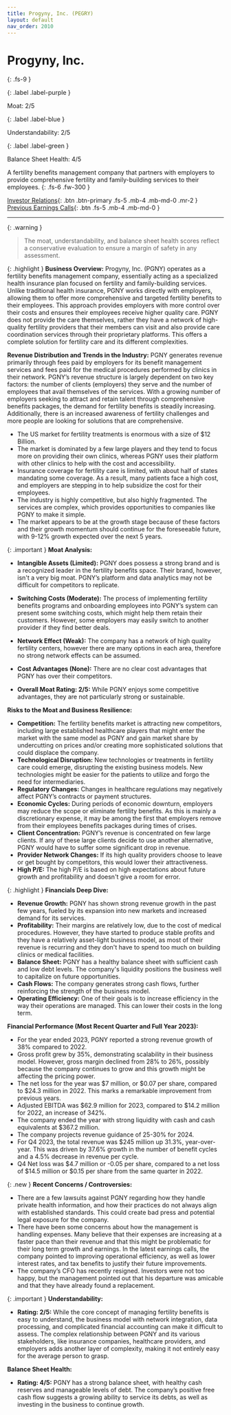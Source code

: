 ```yaml
---
title: Progyny, Inc. (PEGRY)
layout: default
nav_order: 2010
---
```


# Progyny, Inc.
{: .fs-9 }

{: .label .label-purple }

Moat: 2/5

{: .label .label-blue }

Understandability: 2/5

{: .label .label-green }

Balance Sheet Health: 4/5

A fertility benefits management company that partners with employers to provide comprehensive fertility and family-building services to their employees.
{: .fs-6 .fw-300 }

[Investor Relations](https://www.google.com/search?q=PEGRY+investor+relations){: .btn .btn-primary .fs-5 .mb-4 .mb-md-0 .mr-2 }
[Previous Earnings Calls](https://discountingcashflows.com/company/PEGRY/transcripts/){: .btn .fs-5 .mb-4 .mb-md-0 }

---

{: .warning }
>The moat, understandability, and balance sheet health scores reflect a conservative evaluation to ensure a margin of safety in any assessment.



{: .highlight }
**Business Overview:** Progyny, Inc. (PGNY) operates as a fertility benefits management company, essentially acting as a specialized health insurance plan focused on fertility and family-building services. Unlike traditional health insurance, PGNY works directly with employers, allowing them to offer more comprehensive and targeted fertility benefits to their employees. This approach provides employers with more control over their costs and ensures their employees receive higher quality care. PGNY does not provide the care themselves, rather they have a network of high-quality fertility providers that their members can visit and also provide care coordination services through their proprietary platforms. This offers a complete solution for fertility care and its different complexities.

**Revenue Distribution and Trends in the Industry:**
PGNY generates revenue primarily through fees paid by employers for its benefit management services and fees paid for the medical procedures performed by clinics in their network. PGNY’s revenue structure is largely dependent on two key factors: the number of clients (employers) they serve and the number of employees that avail themselves of the services. With a growing number of employers seeking to attract and retain talent through comprehensive benefits packages, the demand for fertility benefits is steadily increasing. Additionally, there is an increased awareness of fertility challenges and more people are looking for solutions that are comprehensive.

*   The US market for fertility treatments is enormous with a size of $12 Billion. 
*   The market is dominated by a few large players and they tend to focus more on providing their own clinics, whereas PGNY uses their platform with other clinics to help with the cost and accessibility.
*   Insurance coverage for fertility care is limited, with about half of states mandating some coverage. As a result, many patients face a high cost, and employers are stepping in to help subsidize the cost for their employees.
*  The industry is highly competitive, but also highly fragmented. The services are complex, which provides opportunities to companies like PGNY to make it simple.
*   The market appears to be at the growth stage because of these factors and their growth momentum should continue for the foreseeable future, with 9-12% growth expected over the next 5 years.

{: .important }
**Moat Analysis:**
*   **Intangible Assets (Limited):** PGNY does possess a strong brand and is a recognized leader in the fertility benefits space. Their brand, however, isn't a very big moat. PGNY’s platform and data analytics may not be difficult for competitors to replicate.
*   **Switching Costs (Moderate):** The process of implementing fertility benefits programs and onboarding employees into PGNY’s system can present some switching costs, which might help them retain their customers. However, some employers may easily switch to another provider if they find better deals.
*   **Network Effect (Weak):** The company has a network of high quality fertility centers, however there are many options in each area, therefore no strong network effects can be assumed.
*   **Cost Advantages (None):** There are no clear cost advantages that PGNY has over their competitors.

*   **Overall Moat Rating: 2/5:** While PGNY enjoys some competitive advantages, they are not particularly strong or sustainable.

**Risks to the Moat and Business Resilience:**
*   **Competition:** The fertility benefits market is attracting new competitors, including large established healthcare players that might enter the market with the same model as PGNY and gain market share by undercutting on prices and/or creating more sophisticated solutions that could displace the company.
*  **Technological Disruption:** New technologies or treatments in fertility care could emerge, disrupting the existing business models. New technologies might be easier for the patients to utilize and forgo the need for intermediaries.
*   **Regulatory Changes:** Changes in healthcare regulations may negatively affect PGNY’s contracts or payment structures.
*   **Economic Cycles:** During periods of economic downturn, employers may reduce the scope or eliminate fertility benefits. As this is mainly a discretionary expense, it may be among the first that employers remove from their employees benefits packages during times of crises.
*   **Client Concentration:** PGNY’s revenue is concentrated on few large clients. If any of these large clients decide to use another alternative, PGNY would have to suffer some significant drop in revenue.
*   **Provider Network Changes:** If its high quality providers choose to leave or get bought by competitors, this would lower their attractiveness.
*   **High P/E:** The high P/E is based on high expectations about future growth and profitability and doesn't give a room for error.

{: .highlight }
**Financials Deep Dive:**
*   **Revenue Growth:** PGNY has shown strong revenue growth in the past few years, fueled by its expansion into new markets and increased demand for its services.
*   **Profitability:** Their margins are relatively low, due to the cost of medical procedures. However, they have started to produce stable profits and they have a relatively asset-light business model, as most of their revenue is recurring and they don't have to spend too much on building clinics or medical facilities.
*   **Balance Sheet:** PGNY has a healthy balance sheet with sufficient cash and low debt levels. The company's liquidity positions the business well to capitalize on future opportunities.
*  **Cash Flows:** The company generates strong cash flows, further reinforcing the strength of the business model.
*  **Operating Efficiency:** One of their goals is to increase efficiency in the way their operations are managed. This can lower their costs in the long term.

**Financial Performance (Most Recent Quarter and Full Year 2023):**
*   For the year ended 2023, PGNY reported a strong revenue growth of 38% compared to 2022.
*   Gross profit grew by 35%, demonstrating scalability in their business model. However, gross margin declined from 28% to 26%, possibly because the company continues to grow and this growth might be affecting the pricing power.
*  The net loss for the year was $7 million, or $0.07 per share, compared to $24.3 million in 2022. This marks a remarkable improvement from previous years.
*   Adjusted EBITDA was $62.9 million for 2023, compared to $14.2 million for 2022, an increase of 342%.
*   The company ended the year with strong liquidity with cash and cash equivalents at $367.2 million. 
*   The company projects revenue guidance of 25-30% for 2024.
*   For Q4 2023, the total revenue was $245 million up 31.3%, year-over-year. This was driven by 37.6% growth in the number of benefit cycles and a 4.5% decrease in revenue per cycle.
*   Q4 Net loss was $4.7 million or -0.05 per share, compared to a net loss of $14.5 million or $0.15 per share from the same quarter in 2022.

{: .new }
**Recent Concerns / Controversies:**
*    There are a few lawsuits against PGNY regarding how they handle private health information, and how their practices do not always align with established standards. This could create bad press and potential legal exposure for the company.
*   There have been some concerns about how the management is handling expenses. Many believe that their expenses are increasing at a faster pace than their revenue and that this might be problematic for their long term growth and earnings. In the latest earnings calls, the company pointed to improving operational efficiency, as well as lower interest rates, and tax benefits to justify their future improvements.
*   The company’s CFO has recently resigned. Investors were not too happy, but the management pointed out that his departure was amicable and that they have already found a replacement.

{: .important }
**Understandability:**
*   **Rating: 2/5:** While the core concept of managing fertility benefits is easy to understand, the business model with network integration, data processing, and complicated financial accounting can make it difficult to assess. The complex relationship between PGNY and its various stakeholders, like insurance companies, healthcare providers, and employers adds another layer of complexity, making it not entirely easy for the average person to grasp.

**Balance Sheet Health:**
*   **Rating: 4/5:** PGNY has a strong balance sheet, with healthy cash reserves and manageable levels of debt. The company’s positive free cash flow suggests a growing ability to service its debts, as well as investing in the business to continue growth.
